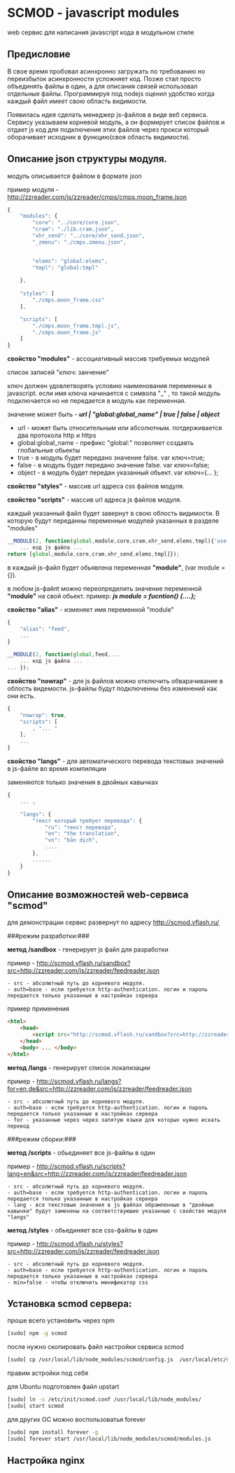 SCMOD - javascript modules
==================================================
web сервис для написания javascript кода в модульном стиле


Предисловие
--------------------------------------

В свое время пробовал асинхронно загружать по требованию но переизбыток асинхронности усложняет
код. Позже стал просто объединять файлы в один, а для описания связей использовал отдельные 
файлы. Программируя под nodejs оценил удобство когда каждый файл имеет свою область видимости.

Появилась идея сделать менеджер js-файлов в виде веб сервиса. Сервису указываем корневой 
модуль, а он формирует список файлов и отдает js код для подключения этих файлов через прокси 
который оборачивает исходник в функцию(своя область видимости).



Описание json структуры модуля.
--------------------------------------

модуль описывается файлом в формате json

пример модуля - http://zzreader.com/js/zzreader/cmps/cmps.moon_frame.json
```js
{
	"modules": {
		"core": "../core/core.json",
		"cram": "./lib.cram.json",
		"xhr_send": "../core/xhr_send.json",
		"_zmenu": "./cmps.zmenu.json",


		"elems": "global:elems",
		"tmpl": "global:tmpl"
		
	},
	
	"styles": [
		"./cmps.moon_frame.css"
	],

	"scripts": [
		"./cmps.moon_frame.tmpl.js",
		"./cmps.moon_frame.js"
	]
}
```




**свойство "modules"** - ассоциативный массив требуемых модулей

список записей "ключ: занчение"

ключ должен удовлетворять условию наименования переменных в javascript.
если имя ключа начинается с символа "_" , то такой модуль подключается но не передается 
в модуль как переменная.

значение может быть - ***url | "global:global_name" | true | false | object***
 - url - может быть относительным или абсолютным. потдерживается два протокола http и https
 - global:global_name - префикс "global:" позволяет создавть глобальные обьекты
 - true - в модуль будет передано значение false. var ключ=true;
 - false - в модуль будет передано значение false. var ключ=false;
 - object - в модуль будет передан указанный обьект.  var ключ={... };
 

**свойство "styles"** - массив url адреса css файлов модуля. 

**свойство "scripts"** - массив url адреса js файлов модуля. 

каждый указанный файл будет завернут в свою облость видимости. В которую будут переданны 
переменные модулей указанных в разделе "modules"
```js
__MODULE(2, function(global,module,core,cram,xhr_send,elems,tmpl){'use strict';
	... код js файла ...
return [global,module,core,cram,xhr_send,elems,tmpl]});
```
в каждый js-файл будет обьявлена переменная **"module"**, (var module = {}). 

в любом js-файлt можно переопределить значение переменной **"module"** на свой обьект.
пример: ***js module = fucntion() {....};***


**свойство "alias"** - изменяет имя переменной "module"
```js
{
	"alias": "feed",
	...
}
```

```js
__MODULE(2, function(global,feed,...
	... код js файла ...
... });
```


**свойство "nowrap"** - для js файлов можно отключить обварачивание в облость видемости.
js-файлы будут подключенны без изменений как они есть.
```js
{
	"nowrap": true,
	"scripts": [
		, "... "
	],
	...
}
```

**свойство "langs"** - для автоматического перевода текстовых значений в js-файле во время компиляции

заменяются только значения в двойных кавычках
```js
{
	... ,

	"langs": {
		"текст который требует перевода": {
			"ru": "текст перевода",
			"en": "the translation",
			"vn": "bản dịch",
			....
		},
		......
	}
}
```





Описание возможностей web-сервиса "scmod"
--------------------------------------
для демонстрации сервис развернут по адресу http://scmod.vflash.ru/

###режим разработки:###


**метод /sandbox** - генерирует js файл для разработки

пример - http://scmod.vflash.ru/sandbox?src=http://zzreader.com/js/zzreader/feedreader.json

	- src - абсолютный путь до корневого модуля. 
	- auth=base - если требуется http-authentication. логин и пароль передается только указанные в настройках сервера

пример применения
```html
<html>
	<head>
		<script src="http://scmod.vflash.ru/sandbox?src=http://zzreader.com/js/zzreader/feedreader.json"></script>
	</head>
	<body> ... </body>
</html>

```

**метод /langs** - генерирует список локализации

пример - http://scmod.vflash.ru/langs?for=en,de&src=http://zzreader.com/js/zzreader/feedreader.json

	- src - абсолютный путь до корневого модуля. 
	- auth=base - если требуется http-authentication. логин и пароль передается только указанные в настройках сервера
	- for - указанные через через запятую языки для которых нужно искать перевод



###режим сборки:###


**метод /scripts** - обьединяет все js-файлы в один

пример - http://scmod.vflash.ru/scripts?lang=en&src=http://zzreader.com/js/zzreader/feedreader.json
	
	- src - абсолютный путь до корневого модуля. 
	- auth=base - если требуется http-authentication. логин и пароль передается только указанные в настройках сервера
	- lang - все текстовые значения в js файлах обрамленные в "двойные кавычки" будут заменены на соответствуюшие указанные с свойстве модуля "langs"

**метод /styles** - обьединяет все css-файлы в один

пример - http://scmod.vflash.ru/styles?src=http://zzreader.com/js/zzreader/feedreader.json

	- src - абсолютный путь до корневого модуля. 
	- auth=base - если требуется http-authentication. логин и пароль передается только указанные в настройках сервера
	- min=false - чтобы отключить минификатор css 



Установка scmod сервера: 
--------------------------------------
проше всего установить через npm
```bash
[sudo] npm -g scmod
```
после нужно скопировать файл настройки сервиса scmod
```bash
[sudo] cp /usr/local/lib/node_modules/scmod/config.js  /usr/local/etc/scmod/config.js
```
правим астройки под себя


для Ubuntu подготовлен файл upstart
```bash
[sudo] ln -s /etc/init/scmod.conf /usr/local/lib/node_modules/
[sudo] start scmod
```

для других ОС можно воспользоватья forever
```bash
[sudo] npm install forever -g
[sudo] forever start /usr/local/lib/node_modules/scmod/modules.js
```

Настройка nginx
--------------------------------------















